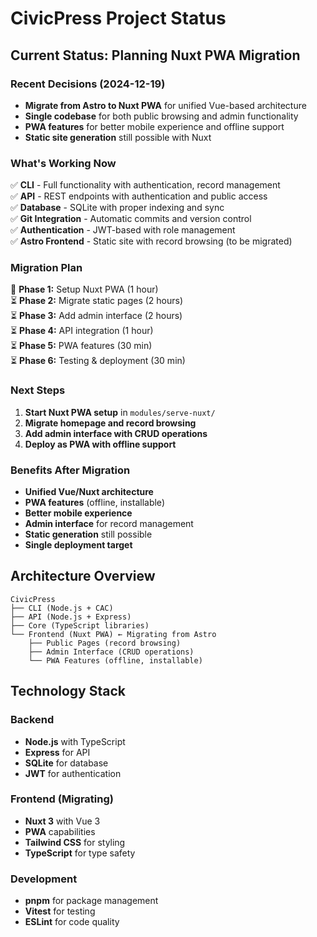 # CivicPress Project Status

## Current Status: Planning Nuxt PWA Migration

### Recent Decisions (2024-12-19)

- **Migrate from Astro to Nuxt PWA** for unified Vue-based architecture
- **Single codebase** for both public browsing and admin functionality
- **PWA features** for better mobile experience and offline support
- **Static site generation** still possible with Nuxt

### What's Working Now

✅ **CLI** - Full functionality with authentication, record management  
✅ **API** - REST endpoints with authentication and public access  
✅ **Database** - SQLite with proper indexing and sync  
✅ **Git Integration** - Automatic commits and version control  
✅ **Authentication** - JWT-based with role management  
✅ **Astro Frontend** - Static site with record browsing (to be migrated)

### Migration Plan

🔄 **Phase 1:** Setup Nuxt PWA (1 hour)  
⏳ **Phase 2:** Migrate static pages (2 hours)  
⏳ **Phase 3:** Add admin interface (2 hours)  
⏳ **Phase 4:** API integration (1 hour)  
⏳ **Phase 5:** PWA features (30 min)  
⏳ **Phase 6:** Testing & deployment (30 min)

### Next Steps

1. **Start Nuxt PWA setup** in `modules/serve-nuxt/`
2. **Migrate homepage and record browsing**
3. **Add admin interface with CRUD operations**
4. **Deploy as PWA with offline support**

### Benefits After Migration

- **Unified Vue/Nuxt architecture**
- **PWA features** (offline, installable)
- **Better mobile experience**
- **Admin interface** for record management
- **Static generation** still possible
- **Single deployment target**

## Architecture Overview

```
CivicPress
├── CLI (Node.js + CAC)
├── API (Node.js + Express)
├── Core (TypeScript libraries)
└── Frontend (Nuxt PWA) ← Migrating from Astro
    ├── Public Pages (record browsing)
    ├── Admin Interface (CRUD operations)
    └── PWA Features (offline, installable)
```

## Technology Stack

### Backend

- **Node.js** with TypeScript
- **Express** for API
- **SQLite** for database
- **JWT** for authentication

### Frontend (Migrating)

- **Nuxt 3** with Vue 3
- **PWA** capabilities
- **Tailwind CSS** for styling
- **TypeScript** for type safety

### Development

- **pnpm** for package management
- **Vitest** for testing
- **ESLint** for code quality
